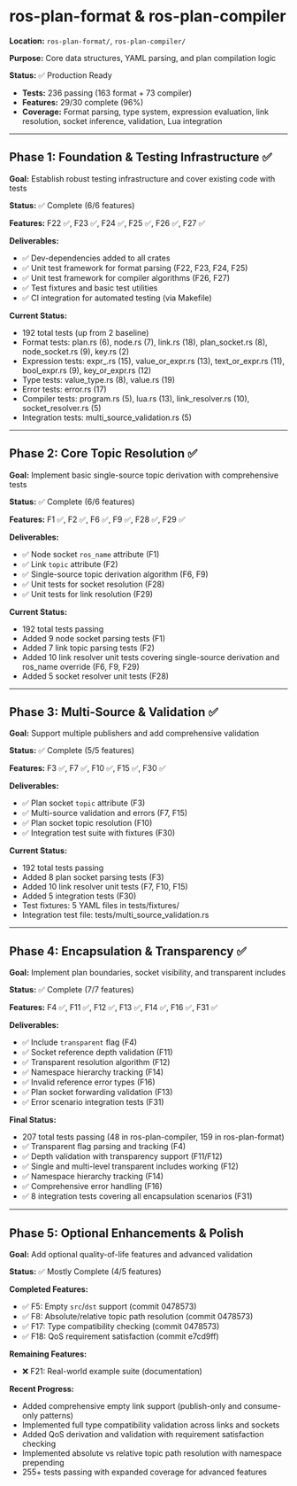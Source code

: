 # ros-plan-format & ros-plan-compiler

**Location:** `ros-plan-format/`, `ros-plan-compiler/`

**Purpose:** Core data structures, YAML parsing, and plan compilation logic

**Status:** ✅ Production Ready
- **Tests:** 236 passing (163 format + 73 compiler)
- **Features:** 29/30 complete (96%)
- **Coverage:** Format parsing, type system, expression evaluation, link resolution, socket inference, validation, Lua integration

---

## Phase 1: Foundation & Testing Infrastructure ✅

**Goal:** Establish robust testing infrastructure and cover existing code with tests

**Status:** ✅ Complete (6/6 features)

**Features:** F22 ✅, F23 ✅, F24 ✅, F25 ✅, F26 ✅, F27 ✅

**Deliverables:**
- ✅ Dev-dependencies added to all crates
- ✅ Unit test framework for format parsing (F22, F23, F24, F25)
- ✅ Unit test framework for compiler algorithms (F26, F27)
- ✅ Test fixtures and basic test utilities
- ✅ CI integration for automated testing (via Makefile)

**Current Status:**
- 192 total tests (up from 2 baseline)
- Format tests: plan.rs (6), node.rs (7), link.rs (18), plan_socket.rs (8), node_socket.rs (9), key.rs (2)
- Expression tests: expr_.rs (15), value_or_expr.rs (13), text_or_expr.rs (11), bool_expr.rs (9), key_or_expr.rs (12)
- Type tests: value_type.rs (8), value.rs (19)
- Error tests: error.rs (17)
- Compiler tests: program.rs (5), lua.rs (13), link_resolver.rs (10), socket_resolver.rs (5)
- Integration tests: multi_source_validation.rs (5)

---

## Phase 2: Core Topic Resolution ✅

**Goal:** Implement basic single-source topic derivation with comprehensive tests

**Status:** ✅ Complete (6/6 features)

**Features:** F1 ✅, F2 ✅, F6 ✅, F9 ✅, F28 ✅, F29 ✅

**Deliverables:**
- ✅ Node socket `ros_name` attribute (F1)
- ✅ Link `topic` attribute (F2)
- ✅ Single-source topic derivation algorithm (F6, F9)
- ✅ Unit tests for socket resolution (F28)
- ✅ Unit tests for link resolution (F29)

**Current Status:**
- 192 total tests passing
- Added 9 node socket parsing tests (F1)
- Added 7 link topic parsing tests (F2)
- Added 10 link resolver unit tests covering single-source derivation and ros_name override (F6, F9, F29)
- Added 5 socket resolver unit tests (F28)

---

## Phase 3: Multi-Source & Validation ✅

**Goal:** Support multiple publishers and add comprehensive validation

**Status:** ✅ Complete (5/5 features)

**Features:** F3 ✅, F7 ✅, F10 ✅, F15 ✅, F30 ✅

**Deliverables:**
- ✅ Plan socket `topic` attribute (F3)
- ✅ Multi-source validation and errors (F7, F15)
- ✅ Plan socket topic resolution (F10)
- ✅ Integration test suite with fixtures (F30)

**Current Status:**
- 192 total tests passing
- Added 8 plan socket parsing tests (F3)
- Added 10 link resolver unit tests (F7, F10, F15)
- Added 5 integration tests (F30)
- Test fixtures: 5 YAML files in tests/fixtures/
- Integration test file: tests/multi_source_validation.rs

---

## Phase 4: Encapsulation & Transparency ✅

**Goal:** Implement plan boundaries, socket visibility, and transparent includes

**Status:** ✅ Complete (7/7 features)

**Features:** F4 ✅, F11 ✅, F12 ✅, F13 ✅, F14 ✅, F16 ✅, F31 ✅

**Deliverables:**
- ✅ Include `transparent` flag (F4)
- ✅ Socket reference depth validation (F11)
- ✅ Transparent resolution algorithm (F12)
- ✅ Namespace hierarchy tracking (F14)
- ✅ Invalid reference error types (F16)
- ✅ Plan socket forwarding validation (F13)
- ✅ Error scenario integration tests (F31)

**Final Status:**
- 207 total tests passing (48 in ros-plan-compiler, 159 in ros-plan-format)
- ✅ Transparent flag parsing and tracking (F4)
- ✅ Depth validation with transparency support (F11/F12)
- ✅ Single and multi-level transparent includes working (F12)
- ✅ Namespace hierarchy tracking (F14)
- ✅ Comprehensive error handling (F16)
- ✅ 8 integration tests covering all encapsulation scenarios (F31)

---

## Phase 5: Optional Enhancements & Polish

**Goal:** Add optional quality-of-life features and advanced validation

**Status:** ✅ Mostly Complete (4/5 features)

**Completed Features:**
- ✅ F5: Empty `src`/`dst` support (commit 0478573)
- ✅ F8: Absolute/relative topic path resolution (commit 0478573)
- ✅ F17: Type compatibility checking (commit 0478573)
- ✅ F18: QoS requirement satisfaction (commit e7cd9ff)

**Remaining Features:**
- ❌ F21: Real-world example suite (documentation)

**Recent Progress:**
- Added comprehensive empty link support (publish-only and consume-only patterns)
- Implemented full type compatibility validation across links and sockets
- Added QoS derivation and validation with requirement satisfaction checking
- Implemented absolute vs relative topic path resolution with namespace prepending
- 255+ tests passing with expanded coverage for advanced features
